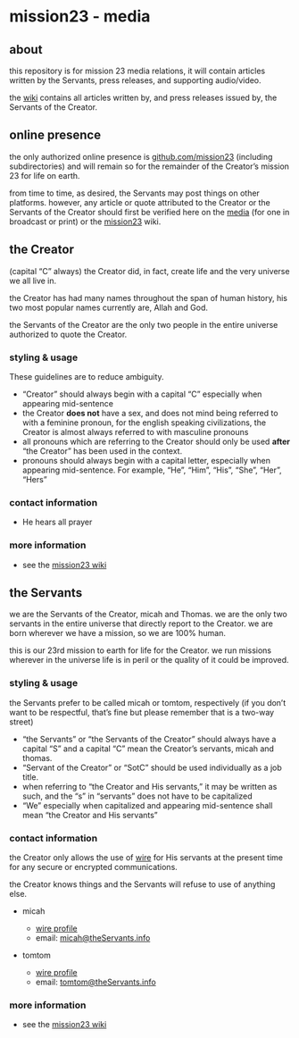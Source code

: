 # mission23 - media
## about 
this repository is for mission 23 media relations, it will contain articles written by the Servants, press releases, and supporting audio/video. 

the [wiki](https://github.com/mission23/media/wiki) contains all articles written by, and press releases issued by, the Servants of the Creator. 

## online presence 
the only authorized online presence is [github.com/mission23](https://github.com/mission23) (including subdirectories) and will remain so for the remainder of the Creator’s mission 23 for life on earth. 

from time to time, as desired, the Servants may post things on other platforms. however, any article or quote attributed to the Creator or the Servants of the Creator should first be verified here on the [media](https://github.com/mission23/media/wiki) (for one in broadcast or print) or the [mission23](https://github.com/mission23/mission23/wiki) wiki.

## the Creator
(capital “C” always)
the Creator did, in fact, create life and the very universe we all live in. 

the Creator has had many names throughout the span of human history, his two most popular names currently are, Allah and God. 

the Servants of the Creator are the only two people in the entire universe authorized to quote the Creator. 

### styling & usage
These guidelines are to reduce ambiguity. 
* “Creator” should always begin with a capital “C” especially when appearing mid-sentence
* the Creator **does not** have a sex, and does not mind being referred to with a feminine pronoun, for the english speaking civilizations, the Creator is almost always  referred to with masculine pronouns 
* all pronouns which are referring to the Creator should only be used **after** “the Creator” has been used in the context. 
* pronouns should always begin with a capital letter, especially when appearing mid-sentence. For example, “He”, “Him”, “His”, “She”, “Her”, “Hers”

### contact information
* He hears all prayer

### more information 
* see the [mission23 wiki](https://github.com/mission23/mission23/wiki) 

## the Servants 
we are the Servants of the Creator, micah and Thomas. we are the only two servants in the entire universe that directly report to the Creator. we are born wherever we have a mission, so we are 100% human. 

this is our 23rd mission to earth for life for the Creator. we run missions wherever in the universe life is in peril or the quality of it could be improved. 

### styling & usage 
the Servants prefer to be called micah or tomtom, respectively (if you don’t want to be respectful, that’s fine but please remember that is a two-way street)

* “the Servants” or “the Servants of the Creator” should always have a capital “S” and a capital “C” mean the Creator’s servants, micah and thomas. 
* “Servant of the Creator” or “SotC” should be used individually as a job title. 
* when referring to “the Creator and His servants,” it may be written as such, and the “s” in “servants” does not have to be capitalized 
* “We” especially when capitalized and appearing mid-sentence shall mean “the Creator and His servants”
     
### contact information
the Creator only allows the use of [wire](https://wire.com/en) for His servants at the present time for any secure or encrypted communications. 

the Creator knows things and the Servants will refuse to use of anything else. 

* micah 
     - [wire profile](https://account.wire.com/user-profile/?id=1CFBE1AC-E293-40D5-A38F-1E165D3DE50D)
     - email: micah@theServants.info

* tomtom 
     - [wire profile]()
     - email: tomtom@theServants.info

### more information
* see the [mission23 wiki](https://github.com/mission23/mission23/wiki) 
 